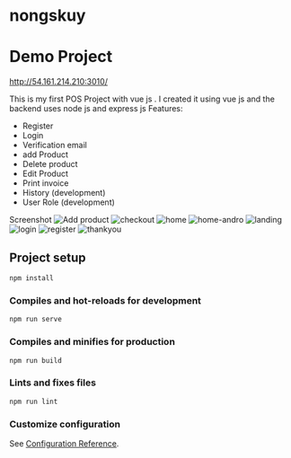# nongskuy

# Demo Project
http://54.161.214.210:3010/


This is my first POS Project with vue js .
I created it using vue js and the backend uses node js and express js
Features:
- Register
- Login
- Verification email
- add Product
- Delete product
- Edit Product 
- Print invoice 
- History (development)
- User Role (development)

Screenshot
![Add product](https://user-images.githubusercontent.com/58968418/96330962-99154400-1083-11eb-9cac-fc1ce75295b0.png)
![checkout](https://user-images.githubusercontent.com/58968418/96330963-9adf0780-1083-11eb-99e5-38fa9d4e9c57.png)
![home](https://user-images.githubusercontent.com/58968418/96330964-9c103480-1083-11eb-99f8-5ccf60387938.png)
![home-andro](https://user-images.githubusercontent.com/58968418/96330968-9dd9f800-1083-11eb-82cb-8f51a13a0924.PNG)
![landing](https://user-images.githubusercontent.com/58968418/96330969-9e728e80-1083-11eb-9f5b-e0b95f546a85.PNG)
![login](https://user-images.githubusercontent.com/58968418/96330970-9f0b2500-1083-11eb-886a-ac37db83ad76.PNG)
![register](https://user-images.githubusercontent.com/58968418/96330972-a03c5200-1083-11eb-8dc7-e740504c1de6.PNG)
![thankyou](https://user-images.githubusercontent.com/58968418/96330974-a0d4e880-1083-11eb-97be-5ff7672d334d.png)



## Project setup
```
npm install
```

### Compiles and hot-reloads for development
```
npm run serve
```

### Compiles and minifies for production
```
npm run build
```

### Lints and fixes files
```
npm run lint
```

### Customize configuration
See [Configuration Reference](https://cli.vuejs.org/config/).

